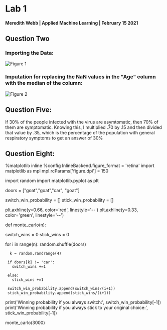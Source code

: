 # Lab 1
#### Meredith Webb | Applied Machine Learning | February 15 2021
## Question Two
### Importing the Data:
![Figure 1](https://meredithwebb.github.io/DATA310/Question2.png)
### Imputation for replacing the NaN values in the "Age" column with the median of the column:
![Figure 2](https://meredithwebb.github.io/DATA310/Question22.png)
## Question Five: 
If 30% of the people infected with the virus are asymtomatic, then 70% of them are symptomatic. Knowing this, I multiplied .70 by .15 and then divided that value by .35, which is the percentage of the population with general respiratory symptoms to get an answer of 30%
## Question Eight: 
%matplotlib inline
%config InlineBackend.figure_format = 'retina'
import matplotlib as mpl
mpl.rcParams['figure.dpi'] = 150

import random
import matplotlib.pyplot as plt

doors = ["goat","goat","car", "goat"]

switch_win_probability = []
stick_win_probability = []

plt.axhline(y=0.66, color='red', linestyle='--')
plt.axhline(y=0.33, color='green', linestyle='--')

def monte_carlo(n):

  switch_wins = 0
  stick_wins = 0

  for i in range(n):
     random.shuffle(doors)

      k = random.randrange(4)

     if doors[k] != 'car':
       switch_wins +=1
    
     else:
       stick_wins +=1
    
     switch_win_probability.append(switch_wins/(i+1))
     stick_win_probability.append(stick_wins/(i+1))

  print('Winning probability if you always switch:', switch_win_probability[-1])
  print('Winning probability if you always stick to your original choice:', stick_win_probability[-1])

monte_carlo(3000)

